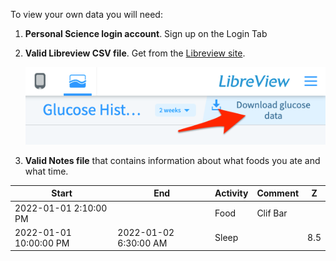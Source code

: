 To view your own data you will need:

1.  **Personal Science login account**. Sign up on the Login Tab

2.  **Valid Libreview CSV file**. Get from the <a href="https://www.libreview.com/" target="_blank">Libreview site</a>.

    ![](./content/libreview_download.png)

3.  **Valid Notes file** that contains information about what foods you ate and what time.

<table class="table table-bordered table-hover table-condensed">
<thead><tr><th title="Field #1">Start</th>
<th title="Field #2">End</th>
<th title="Field #3">Activity</th>
<th title="Field #4">Comment</th>
<th title="Field #5">Z</th>
</tr></thead>
<tbody><tr>
<td>2022-01-01 2:10:00 PM</td>
<td></td>
<td>Food</td>
<td>Clif Bar</td>
<td align="right"></td>
</tr>
<tr>
<td>2022-01-01 10:00:00 PM</td>
<td>2022-01-02 6:30:00 AM</td>
<td>Sleep</td>
<td></td>
<td align="right">8.5</td>
</tr>
</tbody></table>


